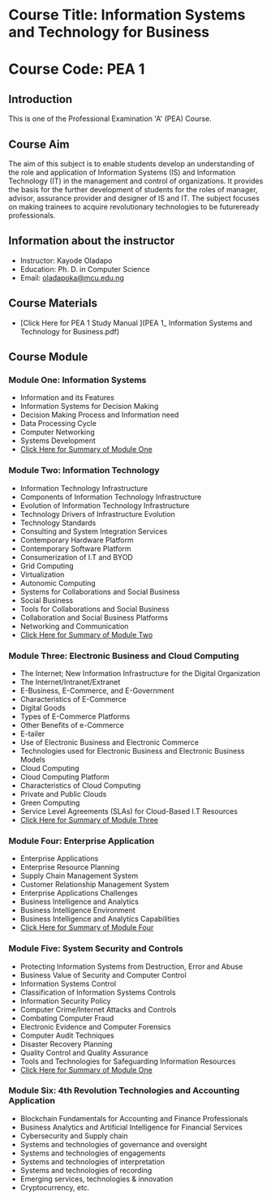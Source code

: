 # Course Title: Information Systems and Technology for Business
# Course Code: PEA 1

## Introduction 
This is one of the Professional Examination 'A' (PEA) Course.

## Course Aim 
The aim of this subject is to enable students develop an understanding of the role and application of Information Systems (IS) and Information Technology (IT) in the management and control of organizations. It provides the basis for the further development of students for the roles of manager, advisor, assurance provider and designer of IS and IT. The subject focuses on making trainees to acquire revolutionary technologies to be futureready professionals.

## Information about the instructor
*	Instructor: Kayode Oladapo
*	Education: Ph. D. in Computer Science
*	Email: oladapoka@mcu.edu.ng

## Course Materials 
* [Click Here for PEA 1 Study Manual ](PEA 1_ Information Systems and Technology for Business.pdf)

## Course Module  
### Module One: Information Systems
* Information and its Features
* Information Systems for Decision Making
* Decision Making Process and Information need
* Data Processing Cycle
* Computer Networking
* Systems Development
* [Click Here for Summary of Module One](Information_Technology_-_PEA_1_Module_1.pdf)

### Module Two: Information Technology
* Information Technology Infrastructure
* Components of Information Technology Infrastructure
* Evolution of Information Technology Infrastructure
* Technology Drivers of Infrastructure Evolution
* Technology Standards
* Consulting and System Integration Services
* Contemporary Hardware Platform
* Contemporary Software Platform
* Consumerization of I.T and BYOD
* Grid Computing
* Virtualization
* Autonomic Computing
* Systems for Collaborations and Social Business
* Social Business
* Tools for Collaborations and Social Business
* Collaboration and Social Business Platforms
* Networking and Communication
* [Click Here for Summary of Module Two](Information_Technology_-_PEA_MODULE_2.pdf)

### Module Three: Electronic Business and Cloud Computing
* The Internet; New Information Infrastructure for the Digital Organization
* The Internet/Intranet/Extranet
* E-Business, E-Commerce, and E-Government
* Characteristics of E-Commerce
* Digital Goods
* Types of E-Commerce Platforms
* Other Benefits of e-Commerce
* E-tailer
* Use of Electronic Business and Electronic Commerce
* Technologies used for Electronic Business and Electronic Business Models
* Cloud Computing
* Cloud Computing Platform
* Characteristics of Cloud Computing
* Private and Public Clouds
* Green Computing
* Service Level Agreements (SLAs) for Cloud-Based I.T Resources
* [Click Here for Summary of Module Three](Information_Technology_-_PEA_MODULE_3.pdf)

### Module Four: Enterprise Application
* Enterprise Applications
* Enterprise Resource Planning
* Supply Chain Management System
* Customer Relationship Management System
* Enterprise Applications Challenges
* Business Intelligence and Analytics
* Business Intelligence Environment
* Business Intelligence and Analytics Capabilities
* [Click Here for Summary of Module Four](Information_Technology_-_PEA_MODULE_4.pdf)

### Module Five: System Security and Controls
* Protecting Information Systems from Destruction, Error and Abuse
* Business Value of Security and Computer Control
* Information Systems Control
* Classification of Information Systems Controls
* Information Security Policy
* Computer Crime/Internet Attacks and Controls
* Combating Computer Fraud
* Electronic Evidence and Computer Forensics
* Computer Audit Techniques
* Disaster Recovery Planning
* Quality Control and Quality Assurance
* Tools and Technologies for Safeguarding Information Resources
* [Click Here for Summary of Module One](Information_Technology_-_PEA_MODULE_5.pdf)

### Module Six: 4th Revolution Technologies and Accounting Application
* Blockchain Fundamentals for Accounting and Finance Professionals
* Business Analytics and Artificial Intelligence for Financial Services
* Cybersecurity and Supply chain
* Systems and technologies of governance and oversight
* Systems and technologies of engagements
* Systems and technologies of interpretation
* Systems and technologies of recording
* Emerging services, technologies & innovation
* Cryptocurrency, etc.


